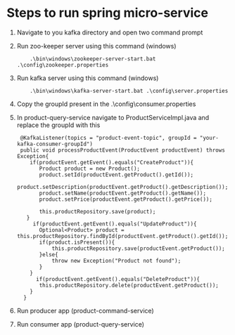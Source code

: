 # Steps to run spring micro-service

1. Navigate to you kafka directory and open two command prompt

2. Run zoo-keeper server using this command (windows)

           .\bin\windows\zookeeper-server-start.bat .\config\zookeeper.properties

4. Run kafka server using this command (windows)

           .\bin\windows\kafka-server-start.bat .\config\server.properties

6. Copy the groupId present in the .\config\consumer.properties

7. In product-query-service navigate to ProductServiceImpl.java and replace the groupId with this

        @KafkaListener(topics = "product-event-topic", groupId = "your-kafka-consumer-groupId")
        public void processProductEvent(ProductEvent productEvent) throws Exception{
           if(productEvent.getEvent().equals("CreateProduct")){
              Product product = new Product();
              product.setId(productEvent.getProduct().getId());
              product.setDescription(productEvent.getProduct().getDescription());
              product.setName(productEvent.getProduct().getName());
              product.setPrice(productEvent.getProduct().getPrice());

              this.productRepository.save(product);
          }
            if(productEvent.getEvent().equals("UpdateProduct")){
              Optional<Product> product = this.productRepository.findById(productEvent.getProduct().getId());
              if(product.isPresent()){
                  this.productRepository.save(productEvent.getProduct());
              }else{
                  throw new Exception("Product not found");
              }
           }
             if(productEvent.getEvent().equals("DeleteProduct")){
              this.productRepository.delete(productEvent.getProduct());
           }
         }

8. Run producer app (product-command-service)

9. Run consumer app (product-query-service)
